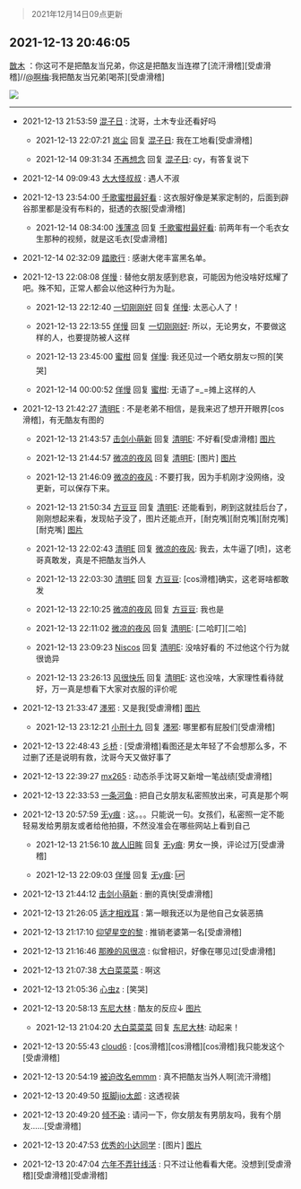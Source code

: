 > 2021年12月14日09点更新
<link rel="stylesheet" href="https://cdn.jsdelivr.net/gh/taotie6/sampleJSON@main/css/photo_show.css">
<meta name="referrer" content="no-referrer" />


 ## 2021-12-13 20:46:05 

 [㪚木](https://www.coolapk.com/feed/32106962?shareKey=MWVjMjA1OTRhMjVjNjFiNzQ2YTI~) ：你这可不是把酷友当兄弟，你这是把酷友当连襟了[流汗滑稽][受虐滑稽]//<a class="feed-link-uname" href="/u/啊梅">@啊梅</a>:我把酷友当兄弟[喝茶][受虐滑稽] 

<div class="album">
<img class="img-item" src="http://image.coolapk.com/feed/2019/0328/10/1097886_1553739796_8922@300x158.gif" />
</div>

 ------- 

- 2021-12-13 21:53:59 [混子日](uid=1878276) : 沈哥，土木专业还看好吗 

    - 2021-12-13 22:07:21 [岚尘](uid=1308250) 回复 [混子日](uid=1878276): 我在工地看[受虐滑稽] 

    - 2021-12-14 09:31:34 [不再想念](uid=3667670) 回复 [混子日](uid=1878276): cy，有答复说下 

- 2021-12-14 09:09:43 [大大怪叔叔](uid=956235) : 遇人不淑 

- 2021-12-13 23:54:00 [千歌蜜柑最好看](uid=1256624) : 这衣服好像是某家定制的，后面到辟谷那里都是没有布料的，挺透的衣服[受虐滑稽] 

    - 2021-12-14 08:34:00 [浅薄凉](uid=1630624) 回复 [千歌蜜柑最好看](uid=1256624): 前两年有一个毛衣女生那种的视频，就是这毛衣[受虐滑稽] 

- 2021-12-14 02:32:09 [踏歌行](uid=545632) : 感谢大佬丰富黑名单。 

- 2021-12-13 22:08:08 [佯慢](uid=888105) : 替他女朋友感到悲哀，可能因为他没啥好炫耀了吧。殊不知，正常人都会以他这种行为为耻。 

    - 2021-12-13 22:12:40 [一切刚刚好](uid=701389) 回复 [佯慢](uid=888105): 太恶心人了！ 

    - 2021-12-13 22:13:55 [佯慢](uid=888105) 回复 [一切刚刚好](uid=701389): 所以，无论男女，不要做这样的人，也要提防被人这样 

    - 2021-12-13 23:45:00 [蜜柑](uid=1097842) 回复 [佯慢](uid=888105): 我还见过一个晒女朋友🩲照的[笑哭] 

    - 2021-12-14 00:00:52 [佯慢](uid=888105) 回复 [蜜柑](uid=1097842): 无语了=_=摊上这样的人 

- 2021-12-13 21:42:27 [清明E](uid=1792072) : 不是老弟不相信，是我来迟了想开开眼界[cos滑稽]，有无酷友有图的 

    - 2021-12-13 21:43:57 [击剑小萌新](uid=3435660) 回复 [清明E](uid=1792072): 不好看[受虐滑稽] [图片](http://image.coolapk.com/feed/2021/1201/17/5894466_752823b5_9416_5731_763@210x174.gif)

    - 2021-12-13 21:44:57 [微凉的夜风](uid=3340773) 回复 [清明E](uid=1792072): [图片] [图片](http://image.coolapk.com/feed/2021/1213/21/3340773_0c064886_3096_8793_994@1920x887.jpeg)

    - 2021-12-13 21:46:09 [微凉的夜风](uid=3340773) : 不要打我，因为手机刚才没网络，没更新，可以保存下来。 

    - 2021-12-13 21:50:34 [方豆豆](uid=3014734) 回复 [清明E](uid=1792072): 还能看到，刷到这就挂后台了，刚刚想起来看，发现帖子没了，图片还能点开，[耐克嘴][耐克嘴][耐克嘴][耐克嘴] [图片](http://image.coolapk.com/feed/2021/1213/21/3014734_3c5024e5_3433_9213_934@1080x2400.jpeg)

    - 2021-12-13 22:02:43 [清明E](uid=1792072) 回复 [微凉的夜风](uid=3340773): 我去，太牛逼了[喷]，这老哥真敢发，真是不把酷友当外人 

    - 2021-12-13 22:03:30 [清明E](uid=1792072) 回复 [方豆豆](uid=3014734): [cos滑稽]确实，这老哥啥都敢发 

    - 2021-12-13 22:10:25 [微凉的夜风](uid=3340773) 回复 [方豆豆](uid=3014734): 我也是 

    - 2021-12-13 22:11:02 [微凉的夜风](uid=3340773) 回复 [清明E](uid=1792072): [二哈盯][二哈] 

    - 2021-12-13 23:09:23 [Niscos](uid=1575492) 回复 [清明E](uid=1792072): 没啥好看的 不过他这个行为就很诡异 

    - 2021-12-13 23:26:13 [风很快乐](uid=3168611) 回复 [清明E](uid=1792072): 这也没啥，大家理性看待就好，万一真是想看下大家对衣服的评价呢 

- 2021-12-13 21:33:47 [濹邪](uid=1210426) : 又是我[受虐滑稽] [图片](http://image.coolapk.com/feed/2021/1213/21/1210426_608bf6ff_2426_5033_683@1080x2400.jpeg)

    - 2021-12-13 23:12:21 [小刑十九](uid=3029225) 回复 [濹邪](uid=1210426): 哪里都有屁股们[受虐滑稽] 

- 2021-12-13 22:48:43 [彡桥](uid=3740933) : [受虐滑稽]看图还是太年轻了不会想那么多，不过删了还是说明有救，沈哥今天又做好事了 

- 2021-12-13 22:39:27 [mx265](uid=1039105) : 动态杀手沈哥又新增一笔战绩[受虐滑稽] 

- 2021-12-13 22:33:53 [一条河鱼](uid=1797408) : 把自己女朋友私密照放出来，可真是那个啊 

- 2021-12-13 20:57:59 [无y痕](uid=767260) : 这。。。只能说一句。女孩们，私密照一定不能轻易发给男朋友或者给他拍摄，不然没准会在哪些网站上看到自己 

    - 2021-12-13 21:56:10 [故人旧眸](uid=5481001) 回复 [无y痕](uid=767260): 男女一换，评论过万[受虐滑稽] 

    - 2021-12-13 22:09:03 [佯慢](uid=888105) 回复 [无y痕](uid=767260): 🆙 

- 2021-12-13 21:44:12 [击剑小萌新](uid=3435660) : 删的真快[受虐滑稽] 

- 2021-12-13 21:26:05 [适才相戏耳](uid=2363272) : 第一眼我还以为是他自己女装恶搞 

- 2021-12-13 21:17:10 [仰望星空的黎](uid=1961388) : 推销老婆第一名[受虐滑稽] 

- 2021-12-13 21:16:46 [那晚的风很凉](uid=835352) : 似曾相识，好像在哪见过[受虐滑稽] 

- 2021-12-13 21:07:38 [大白菜菜菜](uid=2081020) : 啊这 

- 2021-12-13 21:05:36 [心虫z](uid=151532) : [笑哭] 

- 2021-12-13 20:58:13 [东尼大林](uid=1612569) : 酷友的反应↓ [图片](http://image.coolapk.com/feed/2021/1213/20/1612569_c8e2ad43_0292_7062_469@473x458.jpeg)

    - 2021-12-13 21:04:20 [大白菜菜菜](uid=2081020) 回复 [东尼大林](uid=1612569): 动起来！ 

- 2021-12-13 20:55:43 [cloud6](uid=852635) : [cos滑稽][cos滑稽][cos滑稽]我只能发这个[受虐滑稽] 

- 2021-12-13 20:54:19 [被迫改名emmm](uid=3302275) : 真不把酷友当外人啊[流汗滑稽] 

- 2021-12-13 20:49:50 [抠脚jio太郎](uid=3743725) : 这透视装 

- 2021-12-13 20:49:20 [倾不染](uid=4253275) : 请问一下，你女朋友有男朋友吗，我有个朋友……[受虐滑稽] 

- 2021-12-13 20:47:53 [优秀的小达同学](uid=3114536) : [图片] [图片](http://image.coolapk.com/feed/2021/1213/20/3114536_22165b85_9669_1146_698@900x672.gif)

- 2021-12-13 20:47:04 [六年不弄针线活](uid=8385282) : 只不过让他看看大佬。没想到[受虐滑稽][受虐滑稽][受虐滑稽] 

